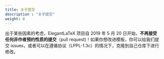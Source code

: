 ```yaml
---
title: 关于提交
description : "关于提交"
weight: 8
---
```


出于某些因素的考虑，ElegantLaTeX 项目自 2019 年 5 月 20 日开始，**不再接受任何非作者预约性质的提交**（pull request)！如果你想改进模板，你可以给我们提交 issues，或者可以在遵循协议（LPPL-1.3c）的情况下，克隆到自己仓库下进行修改。